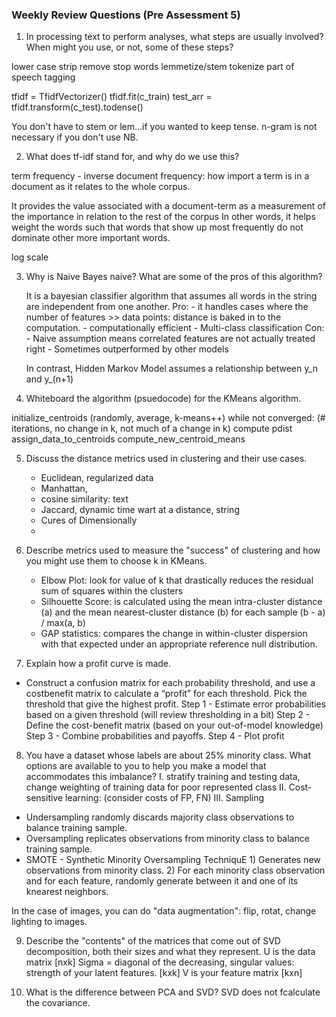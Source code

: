 ### Weekly Review Questions  (Pre Assessment 5)

1. In processing text to perform analyses, what steps are usually involved? When might you use, or not, some of these steps?

lower case strip 
remove stop words
lemmetize/stem tokenize
part of speech tagging


tfidf = TfidfVectorizer()
tfidf.fit(c_train)
test_arr = tfidf.transform(c_test).todense()

You don't have to stem or lem...if you wanted to keep tense.
n-gram is not necessary if you don't use NB.


2. What does tf-idf stand for, and why do we use this?

term frequency - inverse document frequency: how import a term is in a document as it relates to the whole corpus.

It provides the value associated with a document-term as a measurement of the importance in relation to the rest of the corpus
In other words, it helps weight the words such that words that show up most frequently do not dominate other more important words.

log scale 

3. Why is Naive Bayes naive? What are some of the pros of this algorithm?
	
	It is a bayesian classifier algorithm that assumes all words in the
	string are independent from one another. 
	Pro: 
		- it handles cases where the number of features >> data points: distance is baked in to the computation.
		- computationally efficient 
		- Multi-class classification
	Con:
		- Naive assumption means correlated features are not actually treated right
		- Sometimes outperformed by other models
	
	In contrast, Hidden Markov Model assumes a relationship between y_n and y_(n+1)
	
4. Whiteboard the algorithm (psuedocode) for the KMeans algorithm.

initialize_centroids (randomly, average, k-means++) 
while not converged: (# iterations, no change in k, not much of a change in k)
	compute pdist
	assign_data_to_centroids
	compute_new_centroid_means
	
5. Discuss the distance metrics used in clustering and their use cases.
	- Euclidean, regularized data
	- Manhattan,   
	- cosine similarity: text
	- Jaccard, dynamic time wart at a distance, string
	- Cures of Dimensionally
	-
	
6. Describe metrics used to measure the "success" of clustering and how you might use them to choose k in KMeans.
	- Elbow Plot: look for value of k that drastically reduces the residual sum of squares within the clusters
	- Silhouette Score: is calculated using the mean intra-cluster distance (a) and the mean nearest-cluster distance (b) for each sample
			(b - a) / max(a, b)
	- GAP statistics: compares the change in within-cluster dispersion with that expected under an appropriate reference null distribution.
	
7. Explain how a profit curve is made.
- Construct a confusion matrix for each probability threshold, and use a costbenefit
matrix to calculate a “profit” for each threshold. Pick the threshold that
give the highest profit.
Step 1 - Estimate error probabilities based on a given threshold (will review
thresholding in a bit)
Step 2 - Define the cost-benefit matrix (based on your out-of-model knowledge)
Step 3 - Combine probabilities and payoffs.
Step 4 - Plot profit

8. You have a dataset whose labels are about 25% minority class.  What options are available to you to help you make a model that accommodates this imbalance?
I. stratify training and testing data, change weighting of training data for poor represented class
II. Cost-sensitive learning: (consider costs of FP, FN)
III. Sampling
- Undersampling randomly discards majority class observations to balance training sample.
- Oversampling replicates observations from minority class to balance training sample.
- SMOTE - Synthetic Minority Oversampling TechniquE 1) Generates new observations from
minority class. 2) For each minority class observation and for each feature, randomly generate between it and one of its knearest neighbors.

In the case of images, you can do "data augmentation": flip, rotat, change lighting to images.

9. Describe the "contents" of the matrices that come out of SVD decomposition, both their sizes and what they represent.
U is the data matrix [nxk]
Sigma = diagonal of the decreasing, singular values: strength of your latent features. [kxk]
V is your feature matrix [kxn]

10. What is the difference between PCA and SVD?
SVD does not fcalculate the covariance.


